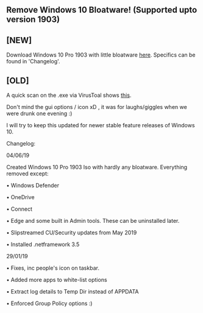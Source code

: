 ## Remove Windows 10 Bloatware! (Supported upto version 1903)
## [NEW]

Download Windows 10 Pro 1903 with little bloatware [here](https://mega.nz/#!HFdnGShR!-_o30drIMa7LUesBnMaociOH1GEVxtEPIc_ofoUWZeY). Specifics can be found in 'Changelog'.

## [OLD]
A quick scan on the .exe via VirusToal shows  [this](https://www.virustotal.com/#/file/2054e57aa4476133b1a6aeac301d7199b08e81d8c39a0fcc68fe7c8b8b020d37/detection). 

Don't mind the gui options / icon xD , it was for laughs/giggles when we were drunk one evening :)

I will try to keep this updated for newer stable feature releases of Windows 10.


Changelog:

04/06/19

Created Windows 10 Pro 1903 Iso with hardly any bloatware.
Everything removed except:

• Windows Defender

• OneDrive

• Connect

• Edge and some built in Admin tools. These can be uninstalled later.

• Slipstreamed CU/Security updates from May 2019

• Installed .netframework 3.5

29/01/19

• Fixes, inc people's icon on taskbar.


• Added more apps to white-list options


• Extract log details to Temp Dir instead of APPDATA 


• Enforced Group Policy options :)
